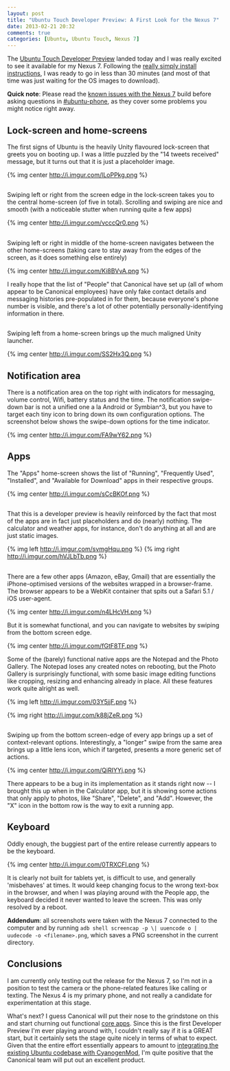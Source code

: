 ```yaml
---
layout: post
title: "Ubuntu Touch Developer Preview: A First Look for the Nexus 7"
date: 2013-02-21 20:32
comments: true
categories: [Ubuntu, Ubuntu Touch, Nexus 7]
---
```


The [Ubuntu Touch Developer Preview](https://wiki.ubuntu.com/Touch/ReleaseNotes) landed today and I was really excited to see it available for my Nexus 7. Following the [really simply install instructions](https://wiki.ubuntu.com/Touch/Install), I was ready to go in less than 30 minutes (and most of that time was just waiting for the OS images to download).

**Quick note**: Please read the [known issues with the Nexus 7](https://wiki.ubuntu.com/Touch/ReleaseNotes#Nexus_7) build before asking questions in [#ubuntu-phone](http://webchat.freenode.net/?channels=ubuntu-phone), as they cover some problems you might notice right away.

<!-- more -->

## Lock-screen and home-screens

The first signs of Ubuntu is the heavily Unity flavoured lock-screen that greets you on booting up. I was a little puzzled by the "14 tweets received" message, but it turns out that it is just a placeholder image.

{% img center http://i.imgur.com/lLoPPkg.png %}

## 
Swiping left or right from the screen edge in the lock-screen takes you to the central home-screen (of five in total). Scrolling and swiping are nice and smooth (with a noticeable stutter when running quite a few apps)

{% img center http://i.imgur.com/vcccQr0.png %}

## 
Swiping left or right in middle of the home-screen navigates between the other home-screens (taking care to stay away from the edges of the screen, as it does something else entirely)

{% img center http://i.imgur.com/Ki8BVvA.png %}

I really hope that the list of "People" that Canonical have set up (all of whom appear to be Canonical employees) have only fake contact details and messaging histories pre-populated in for them, because everyone's phone number is visible, and there's a lot of other potentially personally-identifying information in there.

## 
Swiping left from a home-screen brings up the much maligned Unity launcher.

{% img center http://i.imgur.com/SS2Hx3Q.png %}

## Notification area

There is a notification area on the top right with indicators for messaging, volume control, Wifi, battery status and the time. The notification swipe-down bar is not a unified one a la Android or Symbian^3, but you have to target each tiny icon to bring down its own configuration options. The screenshot below shows the swipe-down options for the time indicator.

{% img center http://i.imgur.com/FA9wY62.png %}

## Apps

The "Apps" home-screen shows the list of "Running", "Frequently Used", "Installed", and "Available for Download" apps in their respective groups.

{% img center http://i.imgur.com/sCcBKOf.png %}

## 
That this is a developer preview is heavily reinforced by the fact that most of the apps are in fact just placeholders and do (nearly) nothing. The calculator and weather apps, for instance, don't do anything at all and are just static images.

{% img left http://i.imgur.com/svmgHqu.png %}
{% img right http://i.imgur.com/hVJLbTb.png %}

## 
There are a few other apps (Amazon, eBay, Gmail) that are essentially the iPhone-optimised versions of the websites wrapped in a browser-frame. The browser appears to be a WebKit container that spits out a Safari 5.1 / iOS user-agent.

{% img center http://i.imgur.com/n4LHcVH.png %}

But it is somewhat functional, and you can navigate to websites by swiping from the bottom screen edge.

{% img center http://i.imgur.com/fGtF8TF.png %}

Some of the (barely) functional native apps are the Notepad and the Photo Gallery. The Notepad loses any created notes on rebooting, but the Photo Gallery is surprisingly functional, with some basic image editing functions like cropping, resizing and enhancing already in place. All these features work quite alright as well.

{% img left http://i.imgur.com/03Y5jjF.png %}

{% img right http://i.imgur.com/k88jZeR.png %}

## 
Swiping up from the bottom screen-edge of every app brings up a set of context-relevant options. Interestingly, a "longer" swipe from the same area brings up a little lens icon, which if targeted, presents a more generic set of actions.

{% img center http://i.imgur.com/QiRIYYj.png %}

There appears to be a bug in its implementation as it stands right now -- I brought this up when in the Calculator app, but it is showing some actions that only apply to photos, like "Share", "Delete", and "Add". However, the "X" icon in the bottom row is the way to exit a running app.

## Keyboard

Oddly enough, the buggiest part of the entire release currently appears to be the keyboard.

{% img center http://i.imgur.com/0TRXCFI.png %}

It is clearly not built for tablets yet, is difficult to use, and generally 'misbehaves' at times. It would keep changing focus to the wrong text-box in the browser, and when I was playing around with the People app, the keyboard decided it never wanted to leave the screen. This was only resolved by a reboot.

**Addendum**: all screenshots were taken with the Nexus 7 connected to the computer and by running `adb shell screencap -p \| uuencode o | uudecode -o <filename>.png`, which saves a PNG screenshot in the current directory.

## Conclusions

I am currently only testing out the release for the Nexus 7, so I'm not in a position to test the camera or the phone-related features like calling or texting. The Nexus 4 is my primary phone, and not really a candidate for experimentation at this stage.

What's next? I guess Canonical will put their nose to the grindstone on this and start churning out functional [core apps](https://wiki.ubuntu.com/Touch/CoreApps). Since this is the first Developer Preview I'm ever playing around with, I couldn't really say if it is a GREAT start, but it certainly sets the stage quite nicely in terms of what to expect. Given that the entire effort essentially appears to amount to [integrating the existing Ubuntu codebase with CyanogenMod](https://wiki.ubuntu.com/Touch/Contribute#Source_code), I'm quite positive that the Canonical team will put out an excellent product.
